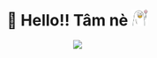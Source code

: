 <h1 align="center">👋 Hello!! Tâm nè <img src="./img/TTP.jpg" alt="Tam ne" style="width:30px;height:30px;"/> </h1>

</p>
<p align="center"> 
    <a>
        <img src="https://media.giphy.com/media/vFKqnCdLPNOKc/giphy.gif"/>
    </a>
</p>


<!--
**ThanhTamPotter/ThanhTamPotter** is a ✨ _special_ ✨ repository because its `README.md` (this file) appears on your GitHub profile.

Here are some ideas to get you started:

- 🔭 I’m currently working on ...
- 🌱 I’m currently learning ...
- 👯 I’m looking to collaborate on ...
- 🤔 I’m looking for help with ...
- 💬 Ask me about ...
- 📫 How to reach me: ...
- 😄 Pronouns: ...
- ⚡ Fun fact: ...
-->
